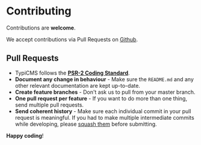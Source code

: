 # Contributing

Contributions are **welcome**.

We accept contributions via Pull Requests on [Github](https://github.com/TypiCMS).


## Pull Requests

- TypiCMS follows the **[PSR-2 Coding Standard](https://github.com/php-fig/fig-standards/blob/master/accepted/PSR-2-coding-style-guide.md)**.
- **Document any change in behaviour** - Make sure the `README.md` and any other relevant documentation are kept up-to-date.
- **Create feature branches** - Don't ask us to pull from your master branch.
- **One pull request per feature** - If you want to do more than one thing, send multiple pull requests.
- **Send coherent history** - Make sure each individual commit in your pull request is meaningful. If you had to make multiple intermediate commits while developing, please [squash them](http://www.git-scm.com/book/en/v2/Git-Tools-Rewriting-History#Changing-Multiple-Commit-Messages) before submitting.

**Happy coding**!

